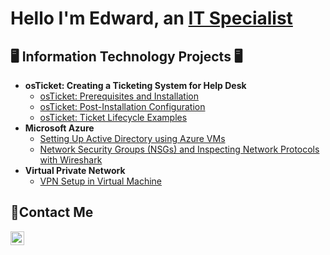 <h1> Hello I'm Edward, an <a href="https://linkedin.com/in/edward-lawson-7b76a8359/">IT Specialist</a></h1>

<h2>🖥️ Information Technology Projects 🖥</h2>

- <b> osTicket: Creating a Ticketing System for Help Desk </b>
  - [osTicket: Prerequisites and Installation](https://github.com/Edward-Lawson/osticket-prereqs)
  - [osTicket: Post-Installation Configuration](https://github.com/Edward-Lawson/post-install-config)
  - [osTicket: Ticket Lifecycle Examples](https://github.com/Edward-Lawson/ticket-lifecycle)
- <b>Microsoft Azure</b>
  - [Setting Up Active Directory using Azure VMs](https://github.com/Edward-Lawson/config-ad.git)
  - [Network Security Groups (NSGs) and Inspecting Network Protocols with Wireshark](https://github.com/Edward-Lawson/azure-network-protocols)
- <b>Virtual Private Network</b>
  - [VPN Setup in Virtual Machine ](https://github.com/Edward-Lawson/Setting-UP-A-VPN)

<h2>📩Contact Me</h2>

[<img align="left" alt="Edward | LinkedIn" width="22px" src="https://cdn.jsdelivr.net/npm/simple-icons@v3/icons/linkedin.svg" />][linkedin]

[linkedin]:https://linkedin.com/in/edward-lawson-7b76a8359
